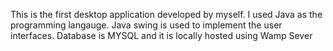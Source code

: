 This is the first desktop application developed by myself. I used Java as the programming langauge. Java swing is used to implement the user interfaces. Database is MYSQL and it is locally hosted using Wamp Sever
